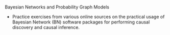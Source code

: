 # 
Bayesian Networks and Probability Graph Models

- Practice exercises from various online sources on the practical usage of Bayesian Network (BN) software packages for performing causal discovery and causal inference.
